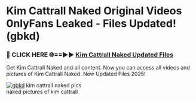 # Kim Cattrall Naked Original Videos 0nlyFans Leaked - Files Updated! (gbkd)

<h3>🔴 CLICK HERE 🌐==►► <a href="https://tinyurl.com/up5wt9bj" rel="nofollow">Kim Cattrall Naked Updated Files</a></h3>

Get Kim Cattrall Naked and all content. Now you can access all videos and pictures of Kim Cattrall Naked. New Updated Files 2025!

[![gbkd](https://i.imgur.com/ABiUzMV.gif)](https://tinyurl.com/up5wt9bj)
kim cattrall naked pics<br>
naked pictures of kim cattrall
